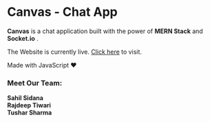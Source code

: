 # Canvas - Chat App

**Canvas** is a chat application built with the power of **MERN Stack** and **Socket.io** .

The Website is currently live. [Click here](https://canvas-chat-app.vercel.app/) to visit.

Made with JavaScript :heart:

### Meet Our Team:

**Sahil Sidana**  
**Rajdeep Tiwari**  
**Tushar Sharma**

